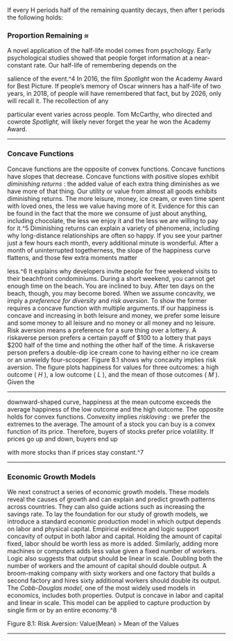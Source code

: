 If every H periods half of the remaining quantity decays, then after t periods the following holds: 

### Proportion Remaining ≈ 

A novel application of the half-life model comes from psychology. Early psychological studies showed that people forget information at a near-constant rate. Our half-life of remembering depends on the 

salience of the event.^4 In 2016, the film _Spotlight_ won the Academy Award for Best Picture. If people’s memory of Oscar winners has a half-life of two years, in 2018, of people will have remembered that fact, but by 2026, only will recall it. The recollection of any 

particular event varies across people. Tom McCarthy, who directed and cowrote _Spotlight,_ will likely never forget the year he won the Academy Award. 

---

### Concave Functions 

Concave functions are the opposite of convex functions. Concave functions have slopes that decrease. Concave functions with positive slopes exhibit _diminishing returns_ : the added value of each extra thing diminishes as we have more of that thing. Our utility or value from almost all goods exhibits diminishing returns. The more leisure, money, ice cream, or even time spent with loved ones, the less we value having more of it. Evidence for this can be found in the fact that the more we consume of just about anything, including chocolate, the less we enjoy it and the less we are willing to pay for it.^5 Diminishing returns can explain a variety of phenomena, including why long-distance relationships are often so happy. If you see your partner just a few hours each month, every additional minute is wonderful. After a month of uninterrupted togetherness, the slope of the happiness curve flattens, and those few extra moments matter 

less.^6 It explains why developers invite people for free weekend visits to their beachfront condominiums. During a short weekend, you cannot get enough time on the beach. You are inclined to buy. After ten days on the beach, though, you may become bored. When we assume concavity, we imply a _preference for diversity_ and _risk aversion_. To show the former requires a concave function with multiple arguments. If our happiness is concave and increasing in both leisure and money, we prefer some leisure and some money to all leisure and no money or all money and no leisure. Risk aversion means a preference for a sure thing over a lottery. A riskaverse person prefers a certain payoff of $100 to a lottery that pays $200 half of the time and nothing the other half of the time. A riskaverse person prefers a double-dip ice cream cone to having either no ice cream or an unwieldy four-scooper. Figure 8.1 shows why concavity implies risk aversion. The figure plots happiness for values for three outcomes: a high outcome ( _H_ ), a low outcome ( _L_ ), and the mean of those outcomes ( _M_ ). Given the 

---

downward-shaped curve, happiness at the mean outcome exceeds the average happiness of the low outcome and the high outcome. The opposite holds for convex functions. Convexity implies _riskloving_ : we prefer the extremes to the average. The amount of a stock you can buy is a convex function of its price. Therefore, buyers of stocks prefer price volatility. If prices go up and down, buyers end up 

with more stocks than if prices stay constant.^7 

---

### Economic Growth Models 

We next construct a series of economic growth models. These models reveal the causes of growth and can explain and predict growth patterns across countries. They can also guide actions such as increasing the savings rate. To lay the foundation for our study of growth models, we introduce a standard economic production model in which output depends on labor and physical capital. Empirical evidence and logic support concavity of output in both labor and capital. Holding the amount of capital fixed, labor should be worth less as more is added. Similarly, adding more machines or computers adds less value given a fixed number of workers. Logic also suggests that output should be linear in scale. Doubling both the number of workers and the amount of capital should double output. A broom-making company with sixty workers and one factory that builds a second factory and hires sixty additional workers should double its output. The _Cobb-Douglas model,_ one of the most widely used models in economics, includes both properties. Output is concave in labor and capital and linear in scale. This model can be applied to capture production by single firm or by an entire economy.^8 

 Figure 8.1: Risk Aversion: Value(Mean) > Mean of the Values 

---